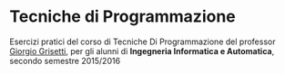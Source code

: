 <h1>Tecniche di Programmazione</h1>
Esercizi pratici del corso di Tecniche Di Programmazione del professor <a href="www.dis.uniroma1.it/~grisetti/teaching.html" target="_blank">Giorgio Grisetti</a>, per gli alunni di <b>Ingegneria Informatica e Automatica</b>, secondo semestre 2015/2016
